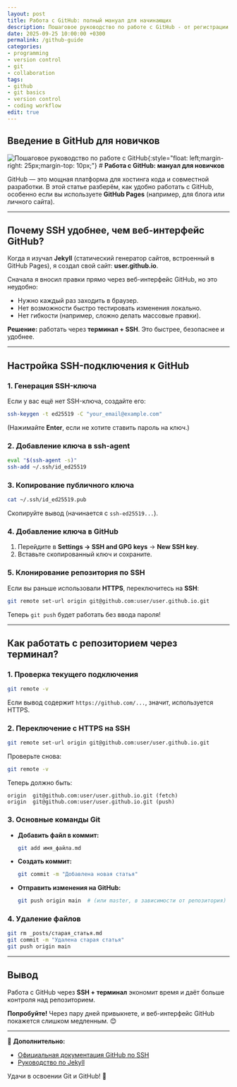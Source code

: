 ```yaml
---
layout: post
title: Работа с GitHub: полный мануал для начинающих
description: Пошаговое руководство по работе с GitHub - от регистрации до первого проекта
date: 2025-09-25 10:00:00 +0300
permalink: /github-guide
categories:
- programming
- version control
- git
- collaboration
tags:
- github
- git basics
- version control
- coding workflow
edit: true
---
```


## Введение в GitHub для новичков
![Пошаговое руководство по работе с GitHub](../img/poluchenie-krasivyh-korotkih-ssylok-na-gitio.png){:style="float: left;margin-right: 25px;margin-top: 10px;"} # **Работа с GitHub: мануал для новичков**  

GitHub — это мощная платформа для хостинга кода и совместной разработки. В этой статье разберём, как удобно работать с GitHub, особенно если вы используете **GitHub Pages** (например, для блога или личного сайта).  

---  

## **Почему SSH удобнее, чем веб-интерфейс GitHub?**  

Когда я изучал **Jekyll** (статический генератор сайтов, встроенный в GitHub Pages), я создал свой сайт: **user.github.io**.  

Сначала я вносил правки прямо через веб-интерфейс GitHub, но это неудобно:  
- Нужно каждый раз заходить в браузер.  
- Нет возможности быстро тестировать изменения локально.  
- Нет гибкости (например, сложно делать массовые правки).  

**Решение:** работать через **терминал + SSH**. Это быстрее, безопаснее и удобнее.  

---  

## **Настройка SSH-подключения к GitHub**  

### **1. Генерация SSH-ключа**  
Если у вас ещё нет SSH-ключа, создайте его:  
```bash
ssh-keygen -t ed25519 -C "your_email@example.com"
```  
(Нажимайте **Enter**, если не хотите ставить пароль на ключ.)  

### **2. Добавление ключа в ssh-agent**  
```bash
eval "$(ssh-agent -s)"
ssh-add ~/.ssh/id_ed25519
```  

### **3. Копирование публичного ключа**  
```bash
cat ~/.ssh/id_ed25519.pub
```  
Скопируйте вывод (начинается с `ssh-ed25519...`).  

### **4. Добавление ключа в GitHub**  
1. Перейдите в **Settings → SSH and GPG keys** → **New SSH key**.  
2. Вставьте скопированный ключ и сохраните.  

### **5. Клонирование репозитория по SSH**  
Если вы раньше использовали **HTTPS**, переключитесь на **SSH**:  
```bash
git remote set-url origin git@github.com:user/user.github.io.git
```  
Теперь `git push` будет работать без ввода пароля!  

---  

## **Как работать с репозиторием через терминал?**  

### **1. Проверка текущего подключения**  
```bash
git remote -v
```  
Если вывод содержит `https://github.com/...`, значит, используется HTTPS.  

### **2. Переключение с HTTPS на SSH**  
```bash
git remote set-url origin git@github.com:user/user.github.io.git
```  
Проверьте снова:  
```bash
git remote -v
```  
Теперь должно быть:  
```
origin  git@github.com:user/user.github.io.git (fetch)  
origin  git@github.com:user/user.github.io.git (push)  
```  

### **3. Основные команды Git**  
- **Добавить файл в коммит:**  
  ```bash
  git add имя_файла.md
  ```  
- **Создать коммит:**  
  ```bash
  git commit -m "Добавлена новая статья"
  ```  
- **Отправить изменения на GitHub:**  
  ```bash
  git push origin main  # (или master, в зависимости от репозитория)
  ```  

### **4. Удаление файлов**  
```bash
git rm _posts/старая_статья.md
git commit -m "Удалена старая статья"
git push origin main
```  

---  

## **Вывод**  
Работа с GitHub через **SSH + терминал** экономит время и даёт больше контроля над репозиторием.  

**Попробуйте!** Через пару дней привыкнете, и веб-интерфейс GitHub покажется слишком медленным. 😊  

---
🔹 **Дополнительно:**  
- [Официальная документация GitHub по SSH](https://docs.github.com/en/authentication/connecting-to-github-with-ssh)  
- [Руководство по Jekyll](https://jekyllrb.com/docs/)  

Удачи в освоении Git и GitHub! 🚀